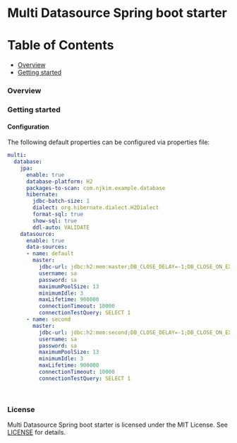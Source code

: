 # Multi Datasource Spring boot starter
# Table of Contents
 
- [Overview](#overview)
- [Getting started](#getting-started)

### Overview

### Getting started

#### Configuration

The following default properties can be configured via properties file:

```yaml
multi:
  database:
    jpa:
      enable: true
      database-platform: H2
      packages-to-scan: com.njkim.example.database
      hibernate:
        jdbc-batch-size: 1
        dialect: org.hibernate.dialect.H2Dialect
        format-sql: true
        show-sql: true
        ddl-auto: VALIDATE
    datasource:
      enable: true
      data-sources:
      - name: default
        master:
          jdbc-url: jdbc:h2:mem:master;DB_CLOSE_DELAY=-1;DB_CLOSE_ON_EXIT=FALSE;IGNORECASE=TRUE
          username: sa
          password: sa
          maximumPoolSize: 13
          minimumIdle: 3
          maxLifetime: 900000
          connectionTimeout: 10000
          connectionTestQuery: SELECT 1
      - name: second
        master:
          jdbc-url: jdbc:h2:mem:second;DB_CLOSE_DELAY=-1;DB_CLOSE_ON_EXIT=FALSE;IGNORECASE=TRUE
          username: sa
          password: sa
          maximumPoolSize: 13
          minimumIdle: 3
          maxLifetime: 900000
          connectionTimeout: 10000
          connectionTestQuery: SELECT 1

    
```

### License

Multi Datasource Spring boot starter is licensed under the MIT License. See [LICENSE](LICENSE.md) for details.
